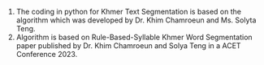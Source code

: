 1. The coding in python for Khmer Text Segmentation is based on the algorithm which was developed by Dr. Khim Chamroeun and Ms. Solyta Teng.
2. Algorithm is based on Rule-Based-Syllable Khmer Word Segmentation paper published by Dr. Khim Chamroeun and Solya Teng in a ACET Conference 2023.
